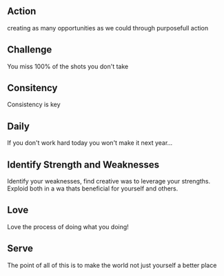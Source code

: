 ## Action
creating as many opportunities as we could through purposefull action

## Challenge
You miss 100% of the shots you don't take

## Consitency
Consistency is key

## Daily
If you don't work hard today you won't make it next year...

## Identify Strength and Weaknesses
Identify your weaknesses, find creative was to leverage your strengths.
Exploid both in a wa thats beneficial for yourself and others.

## Love
Love the process of doing what you doing!

## Serve
The point of all of this is to make the world not just yourself a better place